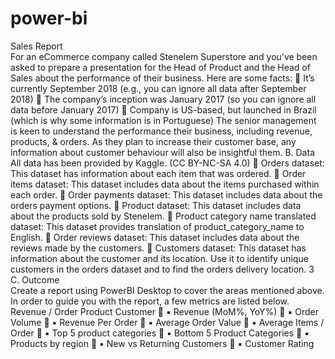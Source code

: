 # power-bi
Sales Report </br>
For an eCommerce company called Stenelem Superstore and you’ve been asked to prepare a presentation for the Head of Product and the Head of Sales about the performance of their business.
Here are some facts:

It’s currently September 2018 (e.g., you can ignore all data after September 2018)

The company’s inception was January 2017 (so you can ignore all data before January 2017)

Company is US-based, but launched in Brazil (which is why some information is in Portuguese)
The senior management is keen to understand the performance their business, including revenue, products, & orders. As they plan to increase their customer base, any information about customer behaviour will also be insightful them.
B. Data
All data has been provided by Kaggle. (CC BY-NC-SA 4.0)
 Orders dataset: This dataset has information about each item that was ordered.

Order items dataset: This dataset includes data about the items purchased within each order.

Order payments dataset: This dataset includes data about the orders payment options.

Product dataset: This dataset includes data about the products sold by Stenelem.

Product category name translated dataset: This dataset provides translation of product_category_name to English.

Order reviews dataset: This dataset includes data about the reviews made by the customers.

Customers dataset: This dataset has information about the customer and its location. Use it to identify unique customers in the orders dataset and to find the orders delivery location.
3
C. Outcome
</br>
Create a report using PowerBI Desktop to cover the areas mentioned above. In order to guide you with the report, a few metrics are listed below.
Revenue / Order
Product
Customer

▪ Revenue (MoM%, YoY%)

▪ Order Volume

▪ Revenue Per Order

▪ Average Order Value

▪ Average Items / Order

▪ Top 5 product categories

▪ Bottom 5 Product Categories

▪ Products by region

▪ New vs Returning Customers

▪ Customer Rating

